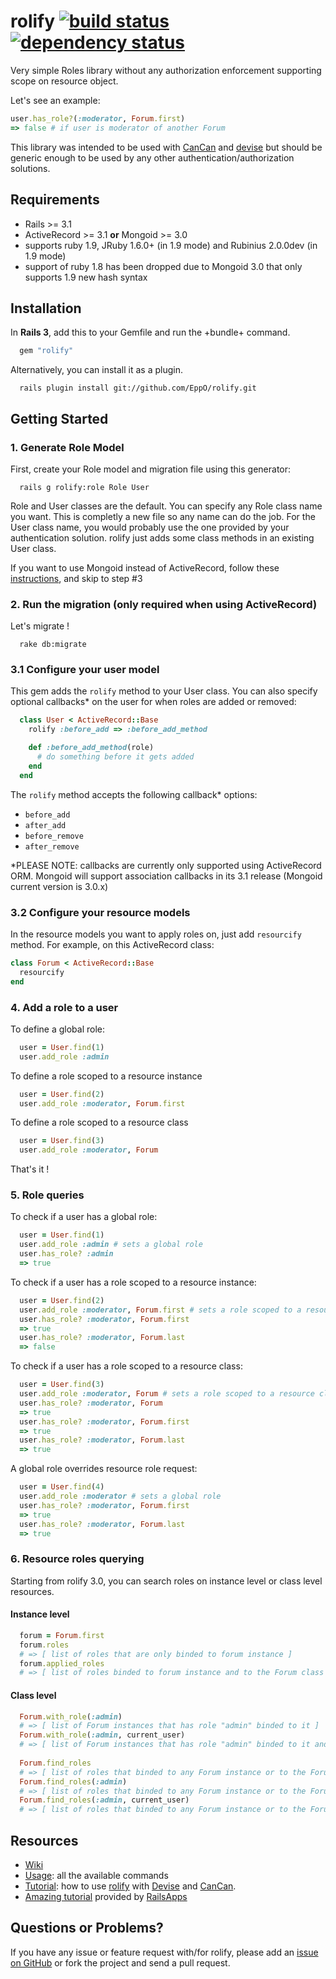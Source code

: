 # rolify [![build status](https://secure.travis-ci.org/EppO/rolify.png?branch=master)](http://travis-ci.org/EppO/rolify) [![dependency status](https://gemnasium.com/EppO/rolify.png)](https://gemnasium.com/EppO/rolify)

Very simple Roles library without any authorization enforcement supporting scope on resource object.

Let's see an example: 

```ruby
user.has_role?(:moderator, Forum.first) 
=> false # if user is moderator of another Forum
```

This library was intended to be used with [CanCan](https://github.com/ryanb/cancan) and [devise](https://github.com/plataformatec/devise) but should be generic enough to be used by any other authentication/authorization solutions.

## Requirements

* Rails >= 3.1
* ActiveRecord >= 3.1 <b>or</b> Mongoid >= 3.0
* supports ruby 1.9, JRuby 1.6.0+ (in 1.9 mode) and Rubinius 2.0.0dev (in 1.9 mode)
* support of ruby 1.8 has been dropped due to Mongoid 3.0 that only supports 1.9 new hash syntax

## Installation

In <b>Rails 3</b>, add this to your Gemfile and run the +bundle+ command.

```ruby
  gem "rolify"
```

Alternatively, you can install it as a plugin.

```
  rails plugin install git://github.com/EppO/rolify.git
```

## Getting Started

### 1. Generate Role Model

First, create your Role model and migration file using this generator:

```
  rails g rolify:role Role User
```

Role and User classes are the default. You can specify any Role class name you want. This is completly a new file so any name can do the job.
For the User class name, you would probably use the one provided by your authentication solution. rolify just adds some class methods in an existing User class.

If you want to use Mongoid instead of ActiveRecord, follow these [instructions](https://github.com/EppO/rolify/wiki/Configuration), and skip to step #3

### 2. Run the migration (only required when using ActiveRecord)

Let's migrate !

```
  rake db:migrate
```

### 3.1 Configure your user model

This gem adds the `rolify` method to your User class. You can also specify optional callbacks* on the user for when roles are added or removed:

```ruby
  class User < ActiveRecord::Base
    rolify :before_add => :before_add_method

    def :before_add_method(role)
      # do something before it gets added
    end
  end
```

The `rolify` method accepts the following callback* options:

- `before_add`
- `after_add`
- `before_remove`
- `after_remove`

*PLEASE NOTE: callbacks are currently only supported using ActiveRecord ORM. Mongoid will support association callbacks in its 3.1 release (Mongoid current version is 3.0.x)

### 3.2 Configure your resource models

In the resource models you want to apply roles on, just add ``resourcify`` method.
For example, on this ActiveRecord class:

```ruby
class Forum < ActiveRecord::Base
  resourcify
end
```

### 4. Add a role to a user

To define a global role:

```ruby
  user = User.find(1)
  user.add_role :admin
```

To define a role scoped to a resource instance

```ruby
  user = User.find(2)
  user.add_role :moderator, Forum.first
```

To define a role scoped to a resource class

```ruby
  user = User.find(3)
  user.add_role :moderator, Forum
```

That's it !

### 5. Role queries

To check if a user has a global role: 

```ruby
  user = User.find(1)
  user.add_role :admin # sets a global role
  user.has_role? :admin
  => true
```

To check if a user has a role scoped to a resource instance:

```ruby
  user = User.find(2)
  user.add_role :moderator, Forum.first # sets a role scoped to a resource instance
  user.has_role? :moderator, Forum.first
  => true
  user.has_role? :moderator, Forum.last
  => false
```

To check if a user has a role scoped to a resource class:

```ruby
  user = User.find(3)
  user.add_role :moderator, Forum # sets a role scoped to a resource class
  user.has_role? :moderator, Forum
  => true
  user.has_role? :moderator, Forum.first
  => true
  user.has_role? :moderator, Forum.last
  => true
```

A global role overrides resource role request: 

```ruby
  user = User.find(4)
  user.add_role :moderator # sets a global role
  user.has_role? :moderator, Forum.first
  => true
  user.has_role? :moderator, Forum.last
  => true
```

### 6. Resource roles querying 

Starting from rolify 3.0, you can search roles on instance level or class level resources.

#### Instance level

```ruby
  forum = Forum.first
  forum.roles
  # => [ list of roles that are only binded to forum instance ]
  forum.applied_roles
  # => [ list of roles binded to forum instance and to the Forum class ]
```

#### Class level

```ruby
  Forum.with_role(:admin)
  # => [ list of Forum instances that has role "admin" binded to it ] 
  Forum.with_role(:admin, current_user)
  # => [ list of Forum instances that has role "admin" binded to it and belongs to current_user roles ]
  
  Forum.find_roles
  # => [ list of roles that binded to any Forum instance or to the Forum class ]
  Forum.find_roles(:admin)
  # => [ list of roles that binded to any Forum instance or to the Forum class with "admin" as a role name ]
  Forum.find_roles(:admin, current_user)
  # => [ list of roles that binded to any Forum instance or to the Forum class with "admin" as a role name and belongs to current_user roles ]
```

## Resources

* [Wiki](https://github.com/EppO/rolify/wiki)
* [Usage](https://github.com/EppO/rolify/wiki/Usage): all the available commands
* [Tutorial](https://github.com/EppO/rolify/wiki/Tutorial): how to use [rolify](http://eppo.github.com/rolify) with [Devise](https://github.com/plataformatec/devise) and [CanCan](https://github.com/ryanb/cancan).
* [Amazing tutorial](http://railsapps.github.com/tutorial-rails-bootstrap-devise-cancan.html) provided by [RailsApps](http://railsapps.github.com/)

## Questions or Problems?

If you have any issue or feature request with/for rolify, please add an [issue on GitHub](https://github.com/EppO/rolify/issues) or fork the project and send a pull request.
